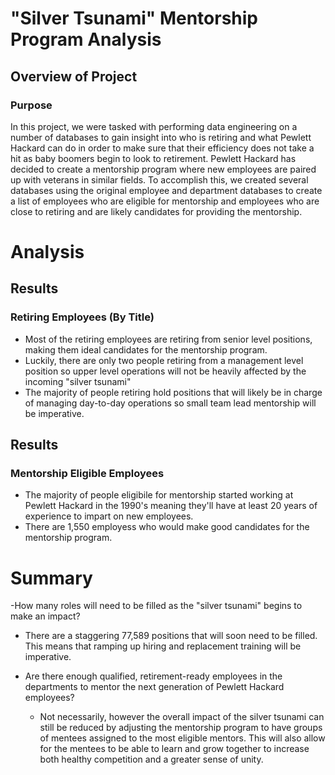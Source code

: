 # "Silver Tsunami" Mentorship Program Analysis

## Overview of Project


### Purpose

In this project, we were tasked with performing data engineering on a number of databases to gain insight into who is retiring and what Pewlett Hackard can do in order to make sure that their efficiency does not take a hit as baby boomers begin to look to retirement. Pewlett Hackard has decided to create a mentorship program where new employees are paired up with veterans in similar fields. To accomplish this, we created several databases using the original employee and department databases to create a list of employees who are eligible for mentorship and employees who are close to retiring and are likely candidates for providing the mentorship. 

# Analysis


## Results
### Retiring Employees (By Title)
- Most of the retiring employees are retiring from senior level positions, making them ideal candidates for the mentorship program.
- Luckily, there are only two people retiring from a management level position so upper level operations will not be heavily affected by the incoming "silver tsunami"
- The majority of people retiring hold positions that will likely be in charge of managing day-to-day operations so small team lead mentorship will be imperative.



## Results 
### Mentorship Eligible Employees

- The majority of people eligibile for mentorship started working at Pewlett Hackard in the 1990's meaning they'll have at least 20 years of experience to impart on new employees.
- There are 1,550 employess who would make good candidates for the mentorship program.



# Summary

-How many roles will need to be filled as the "silver tsunami" begins to make an impact?
  - There are a staggering 77,589 positions that will soon need to be filled. This means that ramping up hiring and replacement training will be imperative.

- Are there enough qualified, retirement-ready employees in the departments to mentor the next generation of Pewlett Hackard employees?
  - Not necessarily, however the overall impact of the silver tsunami can still be reduced by adjusting the mentorship program to have groups of mentees assigned to the most eligible mentors. This will also allow for the mentees to be able to learn and grow together to increase both healthy competition and a greater sense of unity.
